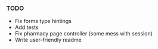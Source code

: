 ### TODO
- Fix forms type hintings
- Add tests
- Fix pharmacy page controller (some mess with session)
- Write user-friendly readme
